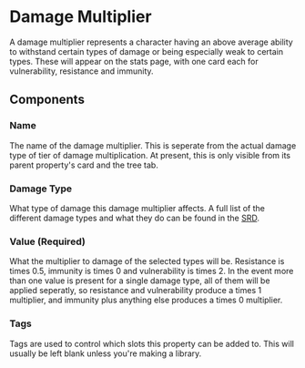 # Damage Multiplier

A damage multiplier represents a character having an above average ability to withstand certain types of damage or being especially weak to certain types. These will appear on the stats page, with one card each for vulnerability, resistance and immunity.

## Components

### Name

The name of the damage multiplier. This is seperate from the actual damage type of tier of damage multiplication. At present, this is only visible from its parent property's card and the tree tab.

### Damage Type

What type of damage this damage multiplier affects. A full list of the different damage types and what they do can be found in the [SRD](https://www.5esrd.com/gamemastering/combat/#Damage_Types).

### Value \(Required\)

What the multiplier to damage of the selected types will be. Resistance is times 0.5, immunity is times 0 and vulnerability is times 2. In the event more than one value is present for a single damage type, all of them will be applied seperatly, so resistance and vulnerability produce a times 1 multiplier, and immunity plus anything else produces a times 0 multiplier.

### Tags

Tags are used to control which slots this property can be added to. This will usually be left blank unless you're making a library.
